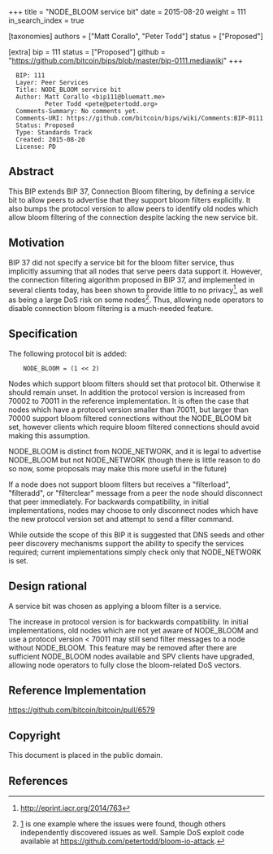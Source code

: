 +++
title = "NODE_BLOOM service bit"
date = 2015-08-20
weight = 111
in_search_index = true

[taxonomies]
authors = ["Matt Corallo", "Peter Todd"]
status = ["Proposed"]

[extra]
bip = 111
status = ["Proposed"]
github = "https://github.com/bitcoin/bips/blob/master/bip-0111.mediawiki"
+++

      BIP: 111
      Layer: Peer Services
      Title: NODE_BLOOM service bit
      Author: Matt Corallo <bip111@bluematt.me>
              Peter Todd <pete@petertodd.org>
      Comments-Summary: No comments yet.
      Comments-URI: https://github.com/bitcoin/bips/wiki/Comments:BIP-0111
      Status: Proposed
      Type: Standards Track
      Created: 2015-08-20
      License: PD

## Abstract

This BIP extends BIP 37, Connection Bloom filtering, by defining a
service bit to allow peers to advertise that they support bloom filters
explicitly. It also bumps the protocol version to allow peers to
identify old nodes which allow bloom filtering of the connection despite
lacking the new service bit.

## Motivation

BIP 37 did not specify a service bit for the bloom filter service, thus
implicitly assuming that all nodes that serve peers data support it.
However, the connection filtering algorithm proposed in BIP 37, and
implemented in several clients today, has been shown to provide little
to no privacy[^1], as well as being a large DoS risk on some nodes[^2].
Thus, allowing node operators to disable connection bloom filtering is a
much-needed feature.

## Specification

The following protocol bit is added:

        NODE_BLOOM = (1 << 2)

Nodes which support bloom filters should set that protocol bit.
Otherwise it should remain unset. In addition the protocol version is
increased from 70002 to 70011 in the reference implementation. It is
often the case that nodes which have a protocol version smaller than
70011, but larger than 70000 support bloom filtered connections without
the NODE_BLOOM bit set, however clients which require bloom filtered
connections should avoid making this assumption.

NODE_BLOOM is distinct from NODE_NETWORK, and it is legal to advertise
NODE_BLOOM but not NODE_NETWORK (though there is little reason to do so
now, some proposals may make this more useful in the future)

If a node does not support bloom filters but receives a "filterload",
"filteradd", or "filterclear" message from a peer the node should
disconnect that peer immediately. For backwards compatibility, in
initial implementations, nodes may choose to only disconnect nodes which
have the new protocol version set and attempt to send a filter command.

While outside the scope of this BIP it is suggested that DNS seeds and
other peer discovery mechanisms support the ability to specify the
services required; current implementations simply check only that
NODE_NETWORK is set.

## Design rational

A service bit was chosen as applying a bloom filter is a service.

The increase in protocol version is for backwards compatibility. In
initial implementations, old nodes which are not yet aware of NODE_BLOOM
and use a protocol version \< 70011 may still send filter messages to a
node without NODE_BLOOM. This feature may be removed after there are
sufficient NODE_BLOOM nodes available and SPV clients have upgraded,
allowing node operators to fully close the bloom-related DoS vectors.

## Reference Implementation

<https://github.com/bitcoin/bitcoin/pull/6579>

## Copyright

This document is placed in the public domain.

## References

<references>

[^1]: <http://eprint.iacr.org/2014/763>

[^2]: [1](http://lists.linuxfoundation.org/pipermail/bitcoin-dev/2013-July/003044.html)
    is one example where the issues were found, though others
    independently discovered issues as well. Sample DoS exploit code
    available at <https://github.com/petertodd/bloom-io-attack>.
